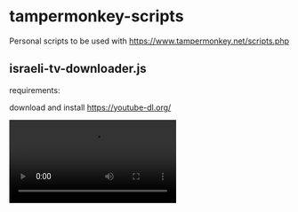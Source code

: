 # tampermonkey-scripts
Personal scripts to be used with https://www.tampermonkey.net/scripts.php

## israeli-tv-downloader.js

requirements:

download and install https://youtube-dl.org/

![israeli-tv-downloader.js](./israeli-tv-download.webm)